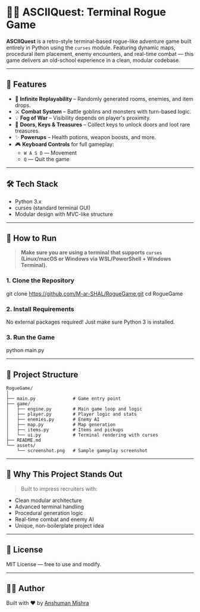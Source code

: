 # 🧙‍♂️ ASCIIQuest: Terminal Rogue Game

**ASCIIQuest** is a retro-style terminal-based rogue-like adventure game built entirely in Python using the `curses` module. Featuring dynamic maps, procedural item placement, enemy encounters, and real-time combat — this game delivers an old-school experience in a clean, modular codebase.

---

## 🎯 Features

- 🔁 **Infinite Replayability** – Randomly generated rooms, enemies, and item drops.
- ⚔️ **Combat System** – Battle goblins and monsters with turn-based logic.
- 💡 **Fog of War** – Visibility depends on player's proximity.
- 🚪 **Doors, Keys & Treasures** – Collect keys to unlock doors and loot rare treasures.
- ✨ **Powerups** – Health potions, weapon boosts, and more.
- 🎮 **Keyboard Controls** for full gameplay:
  - `W A S D` — Movement
  - `Q` — Quit the game

---

## 🛠️ Tech Stack

- Python 3.x
- curses (standard terminal GUI)
- Modular design with MVC-like structure

---

## 🚀 How to Run

> **Make sure you are using a terminal that supports `curses` (Linux/macOS or Windows via WSL/PowerShell + Windows Terminal).**

### 1. Clone the Repository
git clone https://github.com/M-ar-SHAL/RogueGame.git
cd RogueGame


### 2. Install Requirements
No external packages required! Just make sure Python 3 is installed.

### 3. Run the Game
python main.py


---

## 📁 Project Structure

```
RogueGame/
│
├── main.py              # Game entry point
├── game/
│   ├── engine.py        # Main game loop and logic
│   ├── player.py        # Player logic and stats
│   ├── enemies.py       # Enemy AI
│   ├── map.py           # Map generation
│   ├── items.py         # Items and pickups
│   └── ui.py            # Terminal rendering with curses
├── README.md
└── assets/
    └── screenshot.png   # Sample gameplay screenshot
```

---

## 💼 Why This Project Stands Out

> Built to impress recruiters with:

* Clean modular architecture
* Advanced terminal handling
* Procedural generation logic
* Real-time combat and enemy AI
* Unique, non-boilerplate project idea

---

## 📜 License

MIT License — free to use and modify.

---

## 🙋‍♂️ Author

Built with ❤️ by [Anshuman Mishra](https://github.com/M-ar-SHAL)

```

